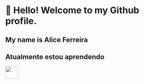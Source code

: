 # 👋 Hello! Welcome to my Github profile.
## My name is Alice Ferreira 

## Atualmente estou aprendendo
<img src="https://cdn.jsdelivr.net/gh/devicons/devicon/icons/javascript/javascript-original.svg" height="40" width="40" />



           
           
          
          
          
